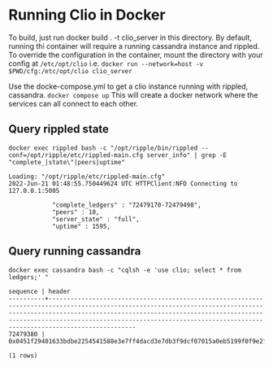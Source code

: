 # Running Clio in Docker


To build, just run docker build . -t clio_server in this directory.
By default, running thi container will require a running cassandra instance and rippled.
To override the configuration in the container, mount the directory with your config at `/etc/opt/clio`
i.e. `docker run --network=host -v $PWD/cfg:/etc/opt/clio clio_server`

Use the docke-compose.yml to get a clio instance running with rippled, cassandra.
`docker compose up`
This will create a docker network where the services can all connect to each other.

## Query rippled state

`docker exec rippled bash -c "/opt/ripple/bin/rippled --conf=/opt/ripple/etc/rippled-main.cfg server_info" | grep -E "complete_|state\"|peers|uptime"`

    Loading: "/opt/ripple/etc/rippled-main.cfg"
    2022-Jun-21 01:48:55.750449624 UTC HTTPClient:NFO Connecting to 127.0.0.1:5005

                "complete_ledgers" : "72479170-72479498",
                "peers" : 10,
                "server_state" : "full",
                "uptime" : 1595,

## Query running cassandra

`docker exec cassandra bash -c "cqlsh -e 'use clio; select * from ledgers;' "`

    sequence | header
    ----------+----------------------------------------------------------------------------------------------------------------------------------------------------------------------------------------------------------------------------------------------------------------------------------------------------------------
    72479380 | 0x0451f29401633bdbe2254541588e3e7ff4dacd3e7db3f9dcf07015a0eb5199f0f9e2fe4ce85b646cefdb7a2826a31758801258162a5f5a301c14db232d268668e3ab70e43493f98b8f3b341b59228bc2847c76439a1f1bdb54e9b340f2d596c4c2a4424b7a92a7328e28d7222a43de362a43de370a00b8f7101d67be6fbb9bfaff50ff7a9e82d1197d1a7df28871fa23058c68f896e5

    (1 rows)
